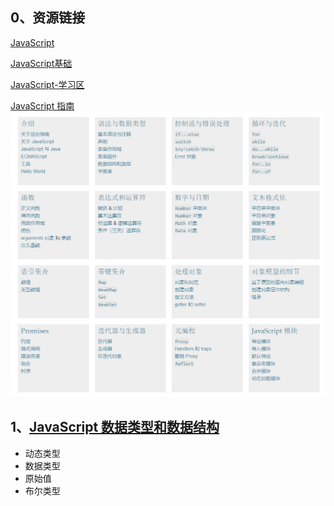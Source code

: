 ## 0、资源链接
[JavaScript](https://developer.mozilla.org/zh-CN/docs/Web/JavaScript)

[JavaScript基础](https://developer.mozilla.org/zh-CN/docs/Learn/Getting_started_with_the_web/JavaScript_basics)

[JavaScript-学习区](https://developer.mozilla.org/zh-CN/docs/Learn/JavaScript)

[JavaScript 指南](https://developer.mozilla.org/zh-CN/docs/Web/JavaScript/Guide)
![avatar](./img/js-guid.png)

## 1、[JavaScript 数据类型和数据结构]((https://developer.mozilla.org/zh-CN/docs/Web/JavaScript/Data_structures))
* 动态类型
* 数据类型
* 原始值
* 布尔类型
